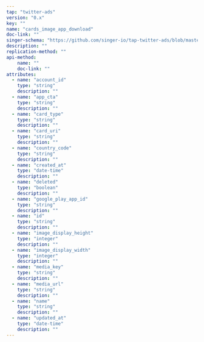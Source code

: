 ```yaml
---
tap: "twitter-ads"
version: "0.x"
key: ""
name: "cards_image_app_download"
doc-link: ""
singer-schema: "https://github.com/singer-io/tap-twitter-ads/blob/master/tap_twitter_ads/schemas/cards_image_app_download.json"
description: ""
replication-method: ""
api-method:
    name: ""
    doc-link: ""
attributes:
  - name: "account_id"
    type: "string"
    description: ""
  - name: "app_cta"
    type: "string"
    description: ""
  - name: "card_type"
    type: "string"
    description: ""
  - name: "card_uri"
    type: "string"
    description: ""
  - name: "country_code"
    type: "string"
    description: ""
  - name: "created_at"
    type: "date-time"
    description: ""
  - name: "deleted"
    type: "boolean"
    description: ""
  - name: "google_play_app_id"
    type: "string"
    description: ""
  - name: "id"
    type: "string"
    description: ""
  - name: "image_display_height"
    type: "integer"
    description: ""
  - name: "image_display_width"
    type: "integer"
    description: ""
  - name: "media_key"
    type: "string"
    description: ""
  - name: "media_url"
    type: "string"
    description: ""
  - name: "name"
    type: "string"
    description: ""
  - name: "updated_at"
    type: "date-time"
    description: ""
---
```

